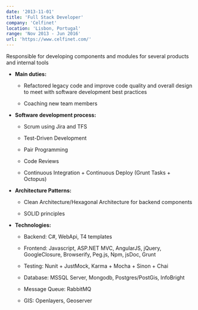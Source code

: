 ```yaml
---
date: '2013-11-01'
title: 'Full Stack Developer'
company: 'Celfinet'
location: 'Lisbon, Portugal'
range: 'Nov 2013 - Jun 2016'
url: 'https://www.celfinet.com/'
---
```


Responsible for developing components and modules for several products and internal tools

- **Main duties:**

  - <p class="range">Refactored legacy code and improve code quality and overall design to meet with software development best practices</p>
  - <p class="range">Coaching new team members</p>

- **Software development process:**

  - <p class="range">Scrum using Jira and TFS</p>
  - <p class="range">Test-Driven Development</p>
  - <p class="range">Pair Programming</p>
  - <p class="range">Code Reviews</p>
  - <p class="range">Continuous Integration + Continuous Deploy (Grunt Tasks + Octopus)</p>

- **Architecture Patterns:**

  - <p class="range">Clean Architecture/Hexagonal Architecture for backend components</p>
  - <p class="range">SOLID principles</p>

- **Technologies:**
  - <p class="range">Backend: C#, WebApi, T4 templates</p>
  - <p class="range">Frontend: Javascript, ASP.NET MVC, AngularJS, jQuery, GoogleClosure, Browserify, Peg.js, Npm, jsDoc, Grunt</p>
  - <p class="range">Testing: Nunit + JustMock, Karma + Mocha + Sinon + Chai</p>
  - <p class="range">Database: MSSQL Server, Mongodb, Postgres/PostGis, InfoBright</p>
  - <p class="range">Message Queue: RabbitMQ</p>
  - <p class="range">GIS: Openlayers, Geoserver</p>
